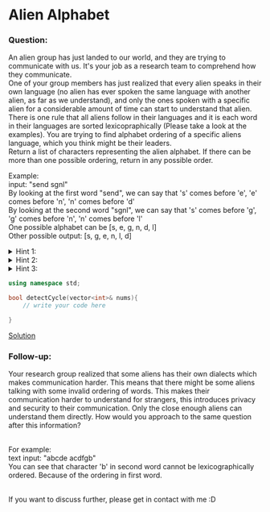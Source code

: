 # Alien Alphabet

### Question:
An alien group has just landed to our world, and they are trying to communicate with us. It's your job as a research team to comprehend how they communicate. <br>
One of your group members has just realized that every alien speaks in their own language (no alien has ever spoken the same language with another alien, as far as we understand), and only the ones spoken with a specific alien for a considerable amount of time can start to understand that alien. <br>
There is one rule that all aliens follow in their languages and it is each word in their languages are sorted lexicopraphically (Please take a look at the examples). You are trying to find alphabet ordering of a specific aliens language, which you think might be their leaders. <br>
Return a list of characters representing the alien alphabet. If there can be more than one possible ordering, return in any possible order. <br>

Example: <br>
input: "send sgnl" <br>
By looking at the first word "send", we can say that 's' comes before 'e', 'e' comes before 'n', 'n' comes before 'd' <br>
By looking at the second word "sgnl", we can say that 's' comes before 'g', 'g' comes before 'n', 'n' comes before 'l' <br>
One possible alphabet can be [s, e, g, n, d, l] <br>
Other possible output: [s, g, e, n, l, d]

<details>
	<summary>Hint 1:</summary>
	Think of a directed graph. Every edge will show dependencies of a (node) character. Can there be any cycle?
</details>

<details>
	<summary>Hint 2:</summary>
	You can remove nodes from the graph one by one, and add them to the alphabet. Be careful when removing nodes!
</details>

<details>
	<summary>Hint 3:</summary>
	Before removing a node, you need to check if that node has any dependency or not. For efficieny, you can have a queue of nodes with no dependency remaining.
</details>


```c++
using namespace std;

bool detectCycle(vector<int>& nums){
	// write your code here

}
```

[Solution](S1_Cycle_Detection.cpp)

### Follow-up:
Your research group realized that some aliens has their own dialects which makes communication harder. This means that there might be some aliens talking with some invalid ordering of words. This makes their communication harder to understand for strangers, this introduces privacy and security to their communication. Only the close enough aliens can understand them directly. How would you approach to the same question after this information? <br> <br>

For example: <br>
text input: "abcde acdfgb" <br>
You can see that character 'b' in second word cannot be lexicographically ordered. Because of the ordering in first word. <br> <br>

If you want to discuss further, please get in contact with me :D